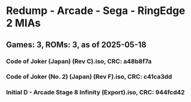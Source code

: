 # Redump - Arcade - Sega - RingEdge 2 MIAs
## Games: 3, ROMs: 3, as of 2025-05-18

### Code of Joker (Japan) (Rev C).iso, CRC: a48b8f7a
### Code of Joker (No. 2) (Japan) (Rev F).iso, CRC: c41ca3dd
### Initial D - Arcade Stage 8 Infinity (Export).iso, CRC: 944fcd42

